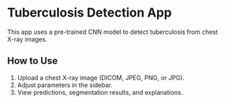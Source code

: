 # Tuberculosis Detection App

This app uses a pre-trained CNN model to detect tuberculosis from chest X-ray images.

## How to Use
1. Upload a chest X-ray image (DICOM, JPEG, PNG, or JPG).
2. Adjust parameters in the sidebar.
3. View predictions, segmentation results, and explanations.